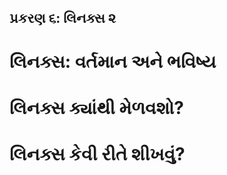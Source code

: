 પ્રકરણ ૬: લિનક્સ ૨
---------------

લિનક્સ: વર્તમાન અને ભવિષ્ય
=====================

લિનક્સ ક્યાંથી મેળવશો?
=================

લિનક્સ કેવી રીતે શીખવું?
==================
